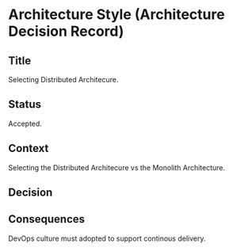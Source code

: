 # Architecture Style (Architecture Decision Record)

## Title
Selecting Distributed Architecure.

## Status
Accepted.

## Context
Selecting the Distributed Architecure vs the Monolith Architecture. 

## Decision


## Consequences
DevOps culture must adopted to support continous delivery.